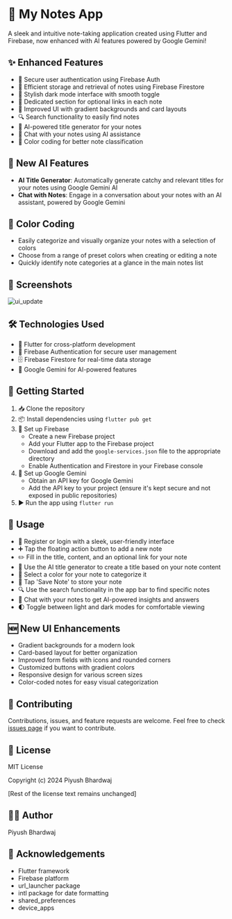 # 📝 My Notes App
A sleek and intuitive note-taking application created using Flutter and Firebase, now enhanced with AI features powered by Google Gemini!

## ✨ Enhanced Features
- 🔐 Secure user authentication using Firebase Auth
- 💾 Efficient storage and retrieval of notes using Firebase Firestore
- 🌙 Stylish dark mode interface with smooth toggle
- 🔗 Dedicated section for optional links in each note
- 🎨 Improved UI with gradient backgrounds and card layouts
- 🔍 Search functionality to easily find notes
- 🧠 AI-powered title generator for your notes
- 💬 Chat with your notes using AI assistance
- 🌈 Color coding for better note classification

## 🤖 New AI Features
- **AI Title Generator**: Automatically generate catchy and relevant titles for your notes using Google Gemini AI
- **Chat with Notes**: Engage in a conversation about your notes with an AI assistant, powered by Google Gemini

## 🌈 Color Coding
- Easily categorize and visually organize your notes with a selection of colors
- Choose from a range of preset colors when creating or editing a note
- Quickly identify note categories at a glance in the main notes list

## 📸 Screenshots
![ui_update](https://github.com/user-attachments/assets/3a0ade21-a683-4c3a-830a-cb76ad9c5f6a)

## 🛠️ Technologies Used
- 📱 Flutter for cross-platform development
- 🔑 Firebase Authentication for secure user management
- 🗄️ Firebase Firestore for real-time data storage
- 🤖 Google Gemini for AI-powered features

## 🚀 Getting Started
1. 📥 Clone the repository
2. 📦 Install dependencies using `flutter pub get`
3. 🔧 Set up Firebase
   - Create a new Firebase project
   - Add your Flutter app to the Firebase project
   - Download and add the `google-services.json` file to the appropriate directory
   - Enable Authentication and Firestore in your Firebase console
4. 🤖 Set up Google Gemini
   - Obtain an API key for Google Gemini
   - Add the API key to your project (ensure it's kept secure and not exposed in public repositories)
5. ▶️ Run the app using `flutter run`

## 📖 Usage
- 👤 Register or login with a sleek, user-friendly interface
- ➕ Tap the floating action button to add a new note
- ✏️ Fill in the title, content, and an optional link for your note
- 🧠 Use the AI title generator to create a title based on your note content
- 🎨 Select a color for your note to categorize it
- 💾 Tap 'Save Note' to store your note
- 🔍 Use the search functionality in the app bar to find specific notes
- 💬 Chat with your notes to get AI-powered insights and answers
- 🌓 Toggle between light and dark modes for comfortable viewing

## 🆕 New UI Enhancements
- Gradient backgrounds for a modern look
- Card-based layout for better organization
- Improved form fields with icons and rounded corners
- Customized buttons with gradient colors
- Responsive design for various screen sizes
- Color-coded notes for easy visual categorization

## 🤝 Contributing
Contributions, issues, and feature requests are welcome. Feel free to check [issues page](https://github.com/Piyu-Pika/my_notes_app/issues) if you want to contribute.

## 📄 License
MIT License

Copyright (c) 2024 Piyush Bhardwaj

[Rest of the license text remains unchanged]

## 👨‍💻 Author
Piyush Bhardwaj

## 🙏 Acknowledgements
- Flutter framework
- Firebase platform
- url_launcher package
- intl package for date formatting
- shared_preferences
- device_apps
